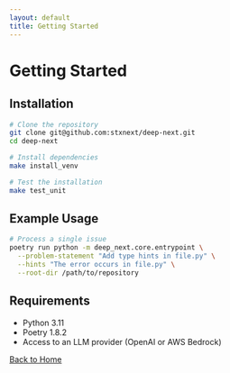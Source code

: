 ```yaml
---
layout: default
title: Getting Started
---
```


# Getting Started

## Installation

```bash
# Clone the repository
git clone git@github.com:stxnext/deep-next.git
cd deep-next

# Install dependencies
make install_venv

# Test the installation
make test_unit
```

## Example Usage

```bash
# Process a single issue
poetry run python -m deep_next.core.entrypoint \
  --problem-statement "Add type hints in file.py" \
  --hints "The error occurs in file.py" \
  --root-dir /path/to/repository
```

## Requirements

- Python 3.11
- Poetry 1.8.2
- Access to an LLM provider (OpenAI or AWS Bedrock)

[Back to Home](./index.html)
